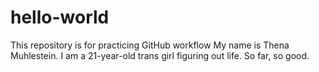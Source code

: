 # hello-world
This repository is for practicing GitHub workflow
My name is Thena Muhlestein. I am a 21-year-old trans girl figuring out life. So far, so good.
